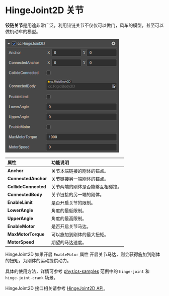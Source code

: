 # HingeJoint2D 关节

**铰链关节**是用途非常广泛，利用铰链关节不仅仅可以做门，风车的模型，甚至可以做机动车的模型。

![HingeJoint2D](../image/hingejoint2d.png)

属性 | 功能说明
:---|:---
**Anchor** | 关节本端链接的刚体的锚点。
**ConnectedAnchor** | 关节链接另一端刚体的锚点。
**CollideConnected**  |  关节两端的刚体是否能够互相碰撞。
**ConnectedBody**  |  关节链接的另一端的刚体。
**EnableLimit**  | 是否开启关节的限制。
**LowerAngle**  | 角度的最低限制。
**UpperAngle**  | 角度的最高限制。
**EnableMotor**  | 是否开启关节马达。
**MaxMotorTorque**  | 可以施加到刚体的最大扭矩。
**MotorSpeed**  | 期望的马达速度。

HingeJoint2D 如果开启 `EnableMotor` 属性 开启关节马达，则会获得施加到刚体的扭矩，为刚体的运动提供动力。

具体的使用方法，详情可参考 [physics-samples](https://github.com/cocos-creator/physics-samples/tree/v3.x/2d/box2d/assets/cases/example/joints) 范例中的 `hinge-joint` 和 `hinge-joint-crank` 场景。

HingeJoint2D 接口相关请参考 [HingeJoint2D API](https://docs.cocos.com/creator/3.0/api/zh/classes/physics2d.hingejoint2d.html)。
